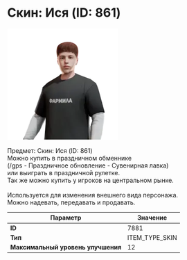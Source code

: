 # Скин: Ися (ID: 861)

![Item Image](../img/7881.webp?raw=true)

Предмет: Скин: Ися (ID: 861)<br>Можно купить в праздничном обменнике<br>(/gps - Праздничное обновление - Сувенирная лавка)<br>или выиграть в праздничной рулетке.<br>Так же можно купить у игроков на центральном рынке.<br><br>Используется для изменения внешнего вида персонажа.<br>Можно надевать, передавать и продавать.


| Параметр | Значение |
|----------|----------|
| **ID** | 7881 |
| **Тип** | ITEM_TYPE_SKIN |
| **Максимальный уровень улучшения** | 12 |

